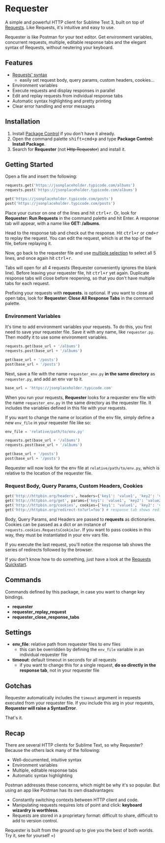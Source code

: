 # Requester
A simple and powerful HTTP client for Sublime Text 3, built on top of [Requests](http://docs.python-requests.org/en/master/). Like Requests, it's intuitive and easy to use.

Requester is like Postman for your text editor. Get environment variables, concurrent requests, multiple, editable response tabs and the elegant syntax of Requests, without neutering your keyboard.


## Features
- [Requests' syntax](http://docs.python-requests.org/en/master/user/quickstart/)
  + easily set request body, query params, custom headers, cookies...
- Environment variables
- Execute requests and display responses in parallel
- Edit and replay requests from individual response tabs
- Automatic syntax highlighting and pretty printing
- Clear error handling and error messages


## Installation
1. Install [Package Control](https://packagecontrol.io/) if you don't have it already.
2. Open the command palette <kbd>shift+cmd+p</kbd> and type __Package Control: Install Package__.
3. Search for __Requester__ (not ~~Http Requester~~) and install it.


## Getting Started
Open a file and insert the following:
~~~py
requests.get('https://jsonplaceholder.typicode.com/albums')
requests.post('https://jsonplaceholder.typicode.com/albums')

get('https://jsonplaceholder.typicode.com/posts')
post('https://jsonplaceholder.typicode.com/posts')
~~~

Place your cursor on one of the lines and hit <kbd>ctrl+r</kbd>. Or, look for __Requester: Run Requests__ in the command palette and hit Enter. A response tab will appear, with a name like __GET: /albums__.

Head to the response tab and check out the response. Hit <kbd>ctrl+r</kbd> or <kbd>cmd+r</kbd> to replay the request. You can edit the request, which is at the top of the file, before replaying it.

Now, go back to the requester file and use [multiple selection](https://www.sublimetext.com/docs/3/multiple_selection_with_the_keyboard.html) to select all 5 lines, and once again hit <kbd>ctrl+r</kbd>.

Tabs will open for all 4 requests (Requester conveniently ignores the blank line). Before leaving your requester file, hit <kbd>ctrl+r</kbd> yet again. Duplicate response tabs will close before reopening, so that you don't have multiple tabs for each request.

Prefixing your requests with __requests.__ is optional. If you want to close all open tabs, look for __Requester: Close All Response Tabs__ in the command palette.


### Environment Variables
It's time to add environment variables your requests. To do this, you first need to save your requester file. Save it with any name, like `requester.py`. Then modify it to use some environment variables.

~~~py
requests.get(base_url + '/albums')
requests.post(base_url + '/albums')

get(base_url + '/posts')
post(base_url + '/posts')
~~~

Next, save a file with the name `requester_env.py` __in the same directory__ as `requester.py`, and add an env var to it.

~~~py
base_url = 'https://jsonplaceholder.typicode.com'
~~~

When you run your requests, __Requester__ looks for a requester env file with the name `requester_env.py` in the same directory as the requester file. It includes the variables defined in this file with your requests.

If you want to change the name or location of the env file, simply define a new `env_file` in your requester file like so:

~~~py
env_file = 'relative/path/to/env.py'

requests.get(base_url + '/albums')
requests.post(base_url + '/albums')

get(base_url + '/posts')
post(base_url + '/posts')
~~~

Requester will now look for the env file at `relative/path/to/env.py`, which is relative to the location of the requester file.


### Request Body, Query Params, Custom Headers, Cookies
~~~py
get('http://httpbin.org/headers', headers={'key1': 'value1', 'key2': 'value2'})
get('http://httpbin.org/get', params={'key1': 'value1', 'key2': 'value2'})
get('http://httpbin.org/cookies', cookies={'key1': 'value1', 'key2': 'value2'})
get('http://httpbin.org/redirect-to?url=foo') # response tab shows redirects
~~~

Body, Query Params, and Headers are passed to __requests__ as dictionaries. Cookies can be passed as a dict or an instance of `requests.cookies.RequestsCookieJar`. If you want to pass cookies in this way, they must be instantiated in your env vars file.

If you execute the last request, you'll notice the response tab shows the series of redirects followed by the browser.

If you don't know how to do something, just have a look at the [Requests Quickstart](http://docs.python-requests.org/en/master/user/quickstart/).


## Commands
Commands defined by this package, in case you want to change key bindings.

- __requester__
- __requester_replay_request__
- __requester_close_response_tabs__


## Settings
- __env_file__: relative path from requester files to env files
  + this can be overridden by defining the `env_file` variable in an individual requester file
- __timeout__: default timeout in seconds for all requests
  + if you want to change this for a single request, __do so directly in the response tab__, not in your requester file


## Gotchas
Requester automatically includes the `timeout` argument in requests executed from your requester file. If you include this arg in your requests, __Requester will raise a SyntaxError__.

That's it.


## Recap
There are several HTTP clients for Sublime Text, so why Requester? Because the others lack many of the following:

- Well-documented, intuitive syntax
- Environment variables
- Multiple, editable response tabs
- Automatic syntax highlighting

Postman addresses these concerns, which might be why it's so popular. But using an app like Postman has its own disadvantages:

- Constantly switching contexts between HTTP client and code.
- Manipulating requests requires lots of point and click: __keyboard wizardry is worthless__.
- Requests are stored in a proprietary format: difficult to share, difficult to add to version control.

Requester is built from the ground up to give you the best of both worlds. Try it, see for yourself =)
